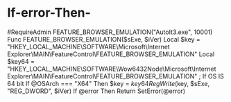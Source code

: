# If-error-Then-
#RequireAdmin  FEATURE_BROWSER_EMULATION("AutoIt3.exe", 10001)   Func FEATURE_BROWSER_EMULATION($sExe, $iVer)     Local $key = "HKEY_LOCAL_MACHINE\SOFTWARE\Microsoft\Internet Explorer\MAIN\FeatureControl\FEATURE_BROWSER_EMULATION"     Local $key64 = "HKEY_LOCAL_MACHINE\SOFTWARE\Wow6432Node\Microsoft\Internet Explorer\MAIN\FeatureControl\FEATURE_BROWSER_EMULATION"      ; If OS IS 64 bit     If @OSArch === "X64" Then $key = $key64      RegWrite($key, $sExe, "REG_DWORD", $iVer)     If @error Then Return SetError(@error)
